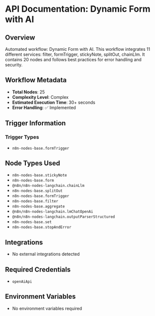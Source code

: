 # API Documentation: Dynamic Form with AI

## Overview
Automated workflow: Dynamic Form with AI. This workflow integrates 11 different services: filter, formTrigger, stickyNote, splitOut, chainLlm. It contains 20 nodes and follows best practices for error handling and security.

## Workflow Metadata
- **Total Nodes**: 25
- **Complexity Level**: Complex
- **Estimated Execution Time**: 30+ seconds
- **Error Handling**: ✅ Implemented

## Trigger Information
### Trigger Types
- `n8n-nodes-base.formTrigger`

## Node Types Used
- `n8n-nodes-base.stickyNote`
- `n8n-nodes-base.form`
- `@n8n/n8n-nodes-langchain.chainLlm`
- `n8n-nodes-base.splitOut`
- `n8n-nodes-base.formTrigger`
- `n8n-nodes-base.filter`
- `n8n-nodes-base.aggregate`
- `@n8n/n8n-nodes-langchain.lmChatOpenAi`
- `@n8n/n8n-nodes-langchain.outputParserStructured`
- `n8n-nodes-base.set`
- `n8n-nodes-base.stopAndError`

## Integrations
- No external integrations detected

## Required Credentials
- `openAiApi`

## Environment Variables
- No environment variables required
